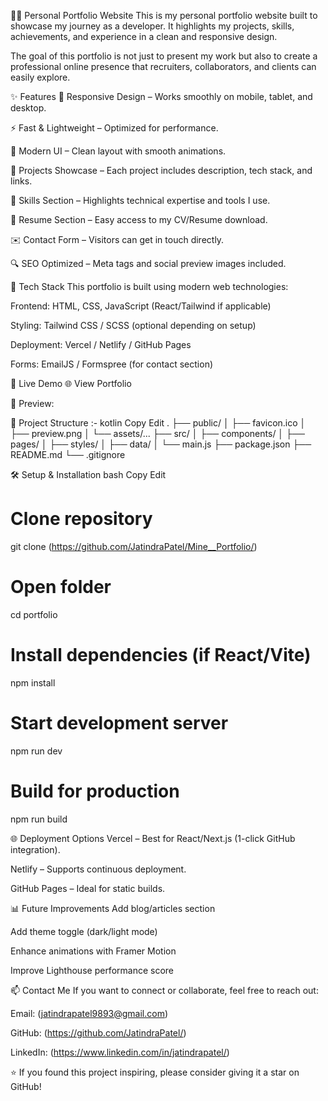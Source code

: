 🧑‍💻 Personal Portfolio Website
This is my personal portfolio website built to showcase my journey as a developer.
It highlights my projects, skills, achievements, and experience in a clean and responsive design.

The goal of this portfolio is not just to present my work but also to create a professional online presence that recruiters, collaborators, and clients can easily explore.

✨ Features
📱 Responsive Design – Works smoothly on mobile, tablet, and desktop.

⚡ Fast & Lightweight – Optimized for performance.

🎨 Modern UI – Clean layout with smooth animations.

🧩 Projects Showcase – Each project includes description, tech stack, and links.

🧠 Skills Section – Highlights technical expertise and tools I use.

📝 Resume Section – Easy access to my CV/Resume download.

✉️ Contact Form – Visitors can get in touch directly.

🔍 SEO Optimized – Meta tags and social preview images included.

🧱 Tech Stack
This portfolio is built using modern web technologies:

Frontend: HTML, CSS, JavaScript (React/Tailwind if applicable)

Styling: Tailwind CSS / SCSS (optional depending on setup)

Deployment: Vercel / Netlify / GitHub Pages

Forms: EmailJS / Formspree (for contact section)

🚀 Live Demo
🌐 View Portfolio

📸 Preview:


📂 Project Structure :- 
kotlin
Copy
Edit
.
├── public/
│   ├── favicon.ico
│   ├── preview.png
│   └── assets/...
├── src/
│   ├── components/
│   ├── pages/
│   ├── styles/
│   ├── data/
│   └── main.js
├── package.json
├── README.md
└── .gitignore


🛠️ Setup & Installation
bash
Copy
Edit
# Clone repository
git clone (https://github.com/JatindraPatel/Mine__Portfolio/)

# Open folder
cd portfolio

# Install dependencies (if React/Vite)
npm install

# Start development server
npm run dev

# Build for production
npm run build


🌐 Deployment Options
Vercel – Best for React/Next.js (1-click GitHub integration).

Netlify – Supports continuous deployment.

GitHub Pages – Ideal for static builds.

📊 Future Improvements
Add blog/articles section

Add theme toggle (dark/light mode)

Enhance animations with Framer Motion

Improve Lighthouse performance score

📫 Contact Me
If you want to connect or collaborate, feel free to reach out:

Email: (jatindrapatel9893@gmail.com)

GitHub: (https://github.com/JatindraPatel/)

LinkedIn: (https://www.linkedin.com/in/jatindrapatel/)

⭐ If you found this project inspiring, please consider giving it a star on GitHub!
